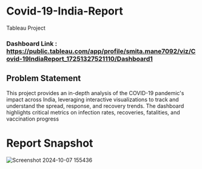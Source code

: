 # Covid-19-India-Report
Tableau Project

### Dashboard Link : https://public.tableau.com/app/profile/smita.mane7092/viz/Covid-19IndiaReport_17251327521110/Dashboard1

## Problem Statement

This project provides an in-depth analysis of the COVID-19 pandemic's impact across India, leveraging interactive visualizations to track and understand the spread, response, and recovery trends. The dashboard highlights critical metrics on infection rates, recoveries, fatalities, and vaccination progress


# Report Snapshot 

![Screenshot 2024-10-07 155436](https://github.com/user-attachments/assets/ca778926-9a93-40f3-b863-d6fb1e4d03b3)
